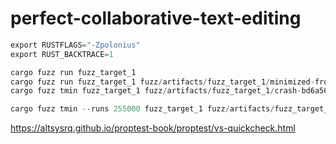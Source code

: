 # perfect-collaborative-text-editing

```rust
export RUSTFLAGS="-Zpolonius"
export RUST_BACKTRACE=1

cargo fuzz run fuzz_target_1
cargo fuzz run fuzz_target_1 fuzz/artifacts/fuzz_target_1/minimized-from-d9dd7c9f723708057abf5d76d31591615d27e224
cargo fuzz tmin fuzz_target_1 fuzz/artifacts/fuzz_target_1/crash-bd6a569f4d72f81386f4c3e7968bc01c9eff7bd0

cargo fuzz tmin --runs 255000 fuzz_target_1 fuzz/artifacts/fuzz_target_1/crash-eb68b72d2fd8c1a93dc55d1cd51ada454504f617
```

https://altsysrq.github.io/proptest-book/proptest/vs-quickcheck.html